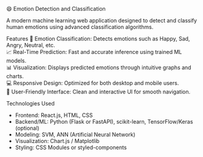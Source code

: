 😄 Emotion Detection and Classification

A modern machine learning web application designed to detect and classify human emotions using advanced classification algorithms.

Features
🧠 Emotion Classification: Detects emotions such as Happy, Sad, Angry, Neutral, etc.  
📈 Real-Time Prediction: Fast and accurate inference using trained ML models.  
📊 Visualization: Displays predicted emotions through intuitive graphs and charts.  
💻 Responsive Design: Optimized for both desktop and mobile users.  
🎨 User-Friendly Interface: Clean and interactive UI for smooth navigation.  

Technologies Used

- Frontend: React.js, HTML, CSS  
- Backend/ML: Python (Flask or FastAPI), scikit-learn, TensorFlow/Keras (optional)  
- Modeling: SVM, ANN (Artificial Neural Network)  
- Visualization: Chart.js / Matplotlib  
- Styling: CSS Modules or styled-components  



